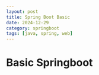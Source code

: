 ```yaml
---
layout: post
title: Spring Boot Basic
date: 2024-12-29
category: springboot
tags: [java, spring, web]
---
```


# Basic Springboot
